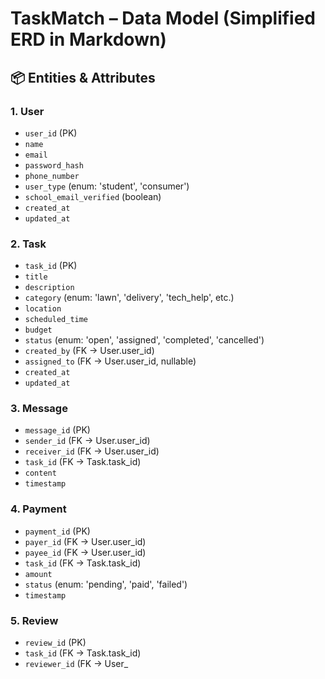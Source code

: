# TaskMatch – Data Model (Simplified ERD in Markdown)

## 📦 Entities & Attributes

### 1. User
- `user_id` (PK)
- `name`
- `email`
- `password_hash`
- `phone_number`
- `user_type` (enum: 'student', 'consumer')
- `school_email_verified` (boolean)
- `created_at`
- `updated_at`

### 2. Task
- `task_id` (PK)
- `title`
- `description`
- `category` (enum: 'lawn', 'delivery', 'tech_help', etc.)
- `location`
- `scheduled_time`
- `budget`
- `status` (enum: 'open', 'assigned', 'completed', 'cancelled')
- `created_by` (FK → User.user_id)
- `assigned_to` (FK → User.user_id, nullable)
- `created_at`
- `updated_at`

### 3. Message
- `message_id` (PK)
- `sender_id` (FK → User.user_id)
- `receiver_id` (FK → User.user_id)
- `task_id` (FK → Task.task_id)
- `content`
- `timestamp`

### 4. Payment
- `payment_id` (PK)
- `payer_id` (FK → User.user_id)
- `payee_id` (FK → User.user_id)
- `task_id` (FK → Task.task_id)
- `amount`
- `status` (enum: 'pending', 'paid', 'failed')
- `timestamp`

### 5. Review
- `review_id` (PK)
- `task_id` (FK → Task.task_id)
- `reviewer_id` (FK → User_
